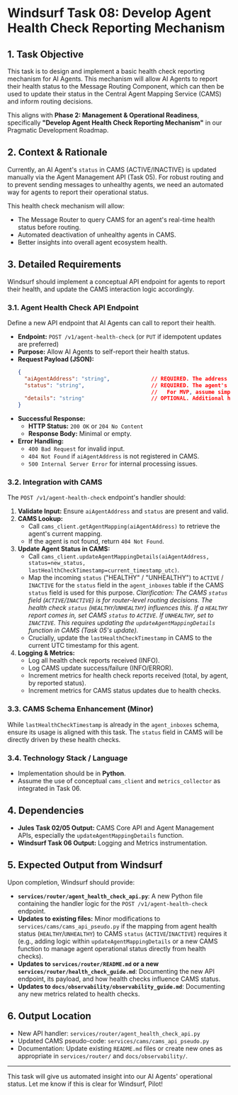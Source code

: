 # Windsurf Task 08: Develop Agent Health Check Reporting Mechanism

## 1. Task Objective

This task is to design and implement a basic health check reporting mechanism for AI Agents. This mechanism will allow AI Agents to report their health status to the Message Routing Component, which can then be used to update their status in the Central Agent Mapping Service (CAMS) and inform routing decisions.

This aligns with **Phase 2: Management & Operational Readiness**, specifically **"Develop Agent Health Check Reporting Mechanism"** in our Pragmatic Development Roadmap.

## 2. Context & Rationale

Currently, an AI Agent's `status` in CAMS (ACTIVE/INACTIVE) is updated manually via the Agent Management API (Task 05). For robust routing and to prevent sending messages to unhealthy agents, we need an automated way for agents to report their operational status.

This health check mechanism will allow:
* The Message Router to query CAMS for an agent's real-time health status before routing.
* Automated deactivation of unhealthy agents in CAMS.
* Better insights into overall agent ecosystem health.

## 3. Detailed Requirements

Windsurf should implement a conceptual API endpoint for agents to report their health, and update the CAMS interaction logic accordingly.

### 3.1. Agent Health Check API Endpoint

Define a new API endpoint that AI Agents can call to report their health.

* **Endpoint:** `POST /v1/agent-health-check` (or `PUT` if idempotent updates are preferred)
* **Purpose:** Allow AI Agents to self-report their health status.
* **Request Payload (JSON):**
    ```json
    {
      "aiAgentAddress": "string",             // REQUIRED. The address of the reporting agent.
      "status": "string",                     // REQUIRED. The agent's self-reported health status.
                                              //   For MVP, assume simple: "HEALTHY", "UNHEALTHY".
      "details": "string"                     // OPTIONAL. Additional human-readable details (e.g., error messages).
    }
    ```
* **Successful Response:**
    * **HTTP Status:** `200 OK` or `204 No Content`
    * **Response Body:** Minimal or empty.
* **Error Handling:**
    * `400 Bad Request` for invalid input.
    * `404 Not Found` if `aiAgentAddress` is not registered in CAMS.
    * `500 Internal Server Error` for internal processing issues.

### 3.2. Integration with CAMS

The `POST /v1/agent-health-check` endpoint's handler should:

1.  **Validate Input:** Ensure `aiAgentAddress` and `status` are present and valid.
2.  **CAMS Lookup:**
    * Call `cams_client.getAgentMapping(aiAgentAddress)` to retrieve the agent's current mapping.
    * If the agent is not found, return `404 Not Found`.
3.  **Update Agent Status in CAMS:**
    * Call `cams_client.updateAgentMappingDetails(aiAgentAddress, status=new_status, lastHealthCheckTimestamp=current_timestamp_utc)`.
    * Map the incoming `status` ("HEALTHY" / "UNHEALTHY") to `ACTIVE` / `INACTIVE` for the `status` field in the `agent_inboxes` table if the CAMS `status` field is used for this purpose. *Clarification: The CAMS `status` field (`ACTIVE`/`INACTIVE`) is for router-level routing decisions. The health check `status` (`HEALTHY`/`UNHEALTHY`) influences this. If a `HEALTHY` report comes in, set CAMS `status` to `ACTIVE`. If `UNHEALTHY`, set to `INACTIVE`. This requires updating the `updateAgentMappingDetails` function in CAMS (Task 05's update).*
    * Crucially, update the `lastHealthCheckTimestamp` in CAMS to the current UTC timestamp for this agent.
4.  **Logging & Metrics:**
    * Log all health check reports received (INFO).
    * Log CAMS update success/failure (INFO/ERROR).
    * Increment metrics for health check reports received (total, by agent, by reported status).
    * Increment metrics for CAMS status updates due to health checks.

### 3.3. CAMS Schema Enhancement (Minor)

While `lastHealthCheckTimestamp` is already in the `agent_inboxes` schema, ensure its usage is aligned with this task. The `status` field in CAMS will be directly driven by these health checks.

### 3.4. Technology Stack / Language

* Implementation should be in **Python**.
* Assume the use of conceptual `cams_client` and `metrics_collector` as integrated in Task 06.

## 4. Dependencies

* **Jules Task 02/05 Output:** CAMS Core API and Agent Management APIs, especially the `updateAgentMappingDetails` function.
* **Windsurf Task 06 Output:** Logging and Metrics instrumentation.

## 5. Expected Output from Windsurf

Upon completion, Windsurf should provide:

* **`services/router/agent_health_check_api.py`**: A new Python file containing the handler logic for the `POST /v1/agent-health-check` endpoint.
* **Updates to existing files:** Minor modifications to `services/cams/cams_api_pseudo.py` if the mapping from agent health status (`HEALTHY`/`UNHEALTHY`) to CAMS `status` (`ACTIVE`/`INACTIVE`) requires it (e.g., adding logic within `updateAgentMappingDetails` or a new CAMS function to manage agent operational status directly from health checks).
* **Updates to `services/router/README.md` or a new `services/router/health_check_guide.md`**: Documenting the new API endpoint, its payload, and how health checks influence CAMS status.
* **Updates to `docs/observability/observability_guide.md`**: Documenting any new metrics related to health checks.

## 6. Output Location

* New API handler: `services/router/agent_health_check_api.py`
* Updated CAMS pseudo-code: `services/cams/cams_api_pseudo.py`
* Documentation: Update existing `README.md` files or create new ones as appropriate in `services/router/` and `docs/observability/`.

---

This task will give us automated insight into our AI Agents' operational status. Let me know if this is clear for Windsurf, Pilot!